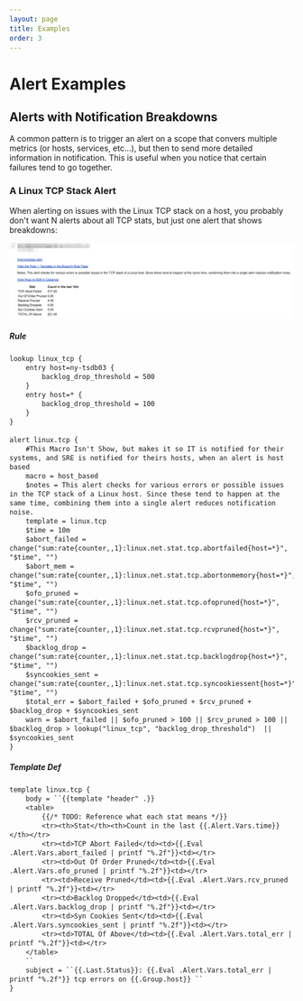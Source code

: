 ```yaml
---
layout: page
title: Examples
order: 3
---
```


# Alert Examples

## Alerts with Notification Breakdowns
A common pattern is to trigger an alert on a scope that convers multiple metrics (or hosts, services, etc...), but then to send more detailed information in notification. This is useful when you notice that certain failures tend to go together. 

### A Linux TCP Stack Alert
When alerting on issues with the Linux TCP stack on a host, you probably don't want N alerts about all TCP stats, but just one alert that shows breakdowns:

![](public/tcp_notification.png)

##### Rule

```
lookup linux_tcp {
    entry host=ny-tsdb03 {
        backlog_drop_threshold = 500
    }
    entry host=* {
        backlog_drop_threshold = 100
    }
}

alert linux.tcp {
    #This Macro Isn't Show, but makes it so IT is notified for their systems, and SRE is notified for theirs hosts, when an alert is host based
    macro = host_based
    $notes = This alert checks for various errors or possible issues in the TCP stack of a Linux host. Since these tend to happen at the same time, combining them into a single alert reduces notification noise.
    template = linux.tcp
    $time = 10m
    $abort_failed = change("sum:rate{counter,,1}:linux.net.stat.tcp.abortfailed{host=*}", "$time", "")
    $abort_mem = change("sum:rate{counter,,1}:linux.net.stat.tcp.abortonmemory{host=*}", "$time", "")
    $ofo_pruned = change("sum:rate{counter,,1}:linux.net.stat.tcp.ofopruned{host=*}", "$time", "")
    $rcv_pruned = change("sum:rate{counter,,1}:linux.net.stat.tcp.rcvpruned{host=*}", "$time", "")
    $backlog_drop = change("sum:rate{counter,,1}:linux.net.stat.tcp.backlogdrop{host=*}", "$time", "")
    $syncookies_sent = change("sum:rate{counter,,1}:linux.net.stat.tcp.syncookiessent{host=*}", "$time", "")
    $total_err = $abort_failed + $ofo_pruned + $rcv_pruned + $backlog_drop + $syncookies_sent
    warn = $abort_failed || $ofo_pruned > 100 || $rcv_pruned > 100 || $backlog_drop > lookup("linux_tcp", "backlog_drop_threshold")  || $syncookies_sent
}
```

##### Template Def

```
template linux.tcp {
    body = ``{{template "header" .}}
    <table>
        {{/* TODO: Reference what each stat means */}}
        <tr><th>Stat</th><th>Count in the last {{.Alert.Vars.time}}</th></tr>
        <tr><td>TCP Abort Failed</td><td>{{.Eval .Alert.Vars.abort_failed | printf "%.2f"}}<td></tr>
        <tr><td>Out Of Order Pruned</td><td>{{.Eval .Alert.Vars.ofo_pruned | printf "%.2f"}}<td></tr>
        <tr><td>Receive Pruned</td><td>{{.Eval .Alert.Vars.rcv_pruned | printf "%.2f"}}<td></tr>
        <tr><td>Backlog Dropped</td><td>{{.Eval .Alert.Vars.backlog_drop | printf "%.2f"}}<td></tr>
        <tr><td>Syn Cookies Sent</td><td>{{.Eval .Alert.Vars.syncookies_sent | printf "%.2f"}}<td></tr>
        <tr><td>TOTAL Of Above</td><td>{{.Eval .Alert.Vars.total_err | printf "%.2f"}}<td></tr>
    </table>
    ``
    subject = ``{{.Last.Status}}: {{.Eval .Alert.Vars.total_err | printf "%.2f"}} tcp errors on {{.Group.host}} ``
}
```